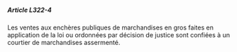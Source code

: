 ##### Article L322-4

Les ventes aux enchères publiques de marchandises en gros faites en application de la loi ou ordonnées par décision de justice sont confiées à un courtier de marchandises assermenté.

